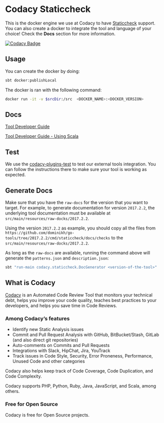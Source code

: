 # Codacy Staticcheck

This is the docker engine we use at Codacy to have [Staticcheck](https://github.com/dominikh/go-tools/tree/master/cmd/staticcheck) support.
You can also create a docker to integrate the tool and language of your choice!
Check the **Docs** section for more information.

[![Codacy Badge](https://api.codacy.com/project/badge/Grade/c39deb935fd544d4bbc6e833c7f21da3)](https://www.codacy.com/app/machadoit/codacy-staticcheck?utm_source=github.com&amp;utm_medium=referral&amp;utm_content=machadoit/codacy-staticcheck&amp;utm_campaign=Badge_Grade)

## Usage

You can create the docker by doing:

```bash
sbt docker:publishLocal
```

The docker is ran with the following command:

```bash
docker run -it -v $srcDir:/src  <DOCKER_NAME>:<DOCKER_VERSION>
```

## Docs

[Tool Developer Guide](https://support.codacy.com/hc/en-us/articles/207994725-Tool-Developer-Guide)

[Tool Developer Guide - Using Scala](https://support.codacy.com/hc/en-us/articles/207280379-Tool-Developer-Guide-Using-Scala)

## Test

We use the [codacy-plugins-test](https://github.com/codacy/codacy-plugins-test) to test our external tools integration.
You can follow the instructions there to make sure your tool is working as expected.

## Generate Docs

Make sure that you have the ```raw-docs``` for the version that you want to target.
For example, to generate documentation for version ```2017.2.2```, the underlying tool documentation must be available at ```src/main/resources/raw-docks/2017.2.2```.

Using the version ```2017.2.2``` as example, you should copy all the files
from ```https://github.com/dominikh/go-tools/tree/2017.2.2/cmd/staticcheck/docs/checks```
to the ```src/main/resources/raw-docks/2017.2.2```.

As long as the ```raw-docs``` are available, running the command above will generate the ```patterns.json``` and ```description.json```:

```sh
sbt "run-main codacy.staticcheck.DocGenerator <version-of-the-tool>"
```

## What is Codacy

[Codacy](https://www.codacy.com/) is an Automated Code Review Tool that monitors your technical debt, helps you improve your code quality, teaches best practices to your developers, and helps you save time in Code Reviews.

### Among Codacy’s features

- Identify new Static Analysis issues
- Commit and Pull Request Analysis with GitHub, BitBucket/Stash, GitLab (and also direct git repositories)
- Auto-comments on Commits and Pull Requests
- Integrations with Slack, HipChat, Jira, YouTrack
- Track issues in Code Style, Security, Error Proneness, Performance, Unused Code and other categories

Codacy also helps keep track of Code Coverage, Code Duplication, and Code Complexity.

Codacy supports PHP, Python, Ruby, Java, JavaScript, and Scala, among others.

### Free for Open Source

Codacy is free for Open Source projects.
